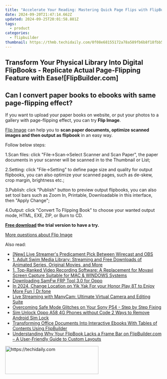 ```yaml
---
title: "Accelerate Your Reading: Mastering Quick Page Flips with FlipBuilder"
date: 2024-09-20T21:47:14.662Z
updated: 2024-09-25T20:01:58.881Z
tags:
  - product
categories:
  - flipbuilder
thumbnail: https://thmb.techidaily.com/0f08e68155172a78a589fb6b8f18fbb5a0a1a4069ed8867faff7b1ab4f999000.jpg
---
```


## Transform Your Physical Library Into Digital FlipBooks - Replicate Actual Page-Flipping Feature with Ease![FlipBuilder.com]

## Can I convert paper books to ebooks with same page-flipping effect?

If you want to upload your paper books on website, or put your photos to a gallery with page-flipping effect, you can try **Flip Image**. 

[Flip Image](https://tools.techidaily.com/flipbuilder/products/) can help you to **scan paper documents, optimize scanned images and then output as flipbook** in an easy way.

Follow below steps:

1.Scan files: click "File->Scan->Select Scanner and Scan Paper", the paper documents in your scanner will be scanned in to the Thumbnail or List;

2.Setting: click "File->Setting" to define page size and quality for output flipbooks, you can also optimize your scanned pages, such as de-skew, crop margin, brightness etc.;

3.Publish: click "Publish" button to preview output flipbooks, you can also set tool bars such as Zoom In, Printable, Downloadable in this interface, then "Apply Change";

4.Output: click "Convert To Flipping Book" to choose your wanted output mode, HTML, EXE, ZIP, or Burn to CD.

**[Free download](https://tools.techidaily.com/flipbuilder/products/) the trial version to have a try.** 

[More questions about Flip Image](https://tools.techidaily.com/flipbuilder/products/)

<ins class="adsbygoogle"
     style="display:block"
     data-ad-format="autorelaxed"
     data-ad-client="ca-pub-7571918770474297"
     data-ad-slot="1223367746"></ins>

<ins class="adsbygoogle"
     style="display:block"
     data-ad-client="ca-pub-7571918770474297"
     data-ad-slot="8358498916"
     data-ad-format="auto"
     data-full-width-responsive="true"></ins>

<span class="atpl-alsoreadstyle">Also read:</span>
<div><ul>
<li><a href="https://extra-skills.techidaily.com/new-live-streamers-predicament-pick-between-wirecast-and-obs/"><u>[New] Live Streamer's Predicament Pick Between Wirecast and OBS</u></a></li>
<li><a href="https://fox-ssl.techidaily.com/1-adult-swim-media-library-streaming-and-free-downloads-of-animated-series-original-movies-and-more/"><u>1. Adult Swim Media Library: Streaming and Free Downloads of Animated Series, Original Movies, and More</u></a></li>
<li><a href="https://fox-ssl.techidaily.com/1-top-ranked-video-recording-software-a-replacement-for-movavi-screen-capture-suitable-for-mac-and-windows-systems/"><u>1. Top-Ranked Video Recording Software: A Replacement for Movavi Screen Capture Suitable for MAC & WINDOWS Systems</u></a></li>
<li><a href="https://easy-unlock-android.techidaily.com/downloading-samfw-frp-tool-30-for-oppo-by-drfone-android/"><u>Downloading SamFw FRP Tool 3.0 for Oppo</u></a></li>
<li><a href="https://location-social.techidaily.com/in-2024-change-location-on-yik-yak-for-your-honor-play-8t-to-enjoy-more-fun-drfone-by-drfone-virtual-android/"><u>In 2024, Change Location on Yik Yak For your Honor Play 8T to Enjoy More Fun | Dr.fone</u></a></li>
<li><a href="https://blog-min.techidaily.com/live-streaming-with-manycam-ultimate-virtual-camera-and-editing-suite/"><u>Live Streaming with ManyCam: Ultimate Virtual Camera and Editing Suite</u></a></li>
<li><a href="https://techtrends.techidaily.com/overcoming-safe-mode-glitches-on-your-sony-ps4-step-by-step-fixing/"><u>Overcoming Safe Mode Glitches on Your Sony PS4 - Step by Step Fixing</u></a></li>
<li><a href="https://sim-unlock.techidaily.com/sim-unlock-oppo-a58-4g-phones-without-code-2-ways-to-remove-android-sim-lock-by-drfone-android/"><u>Sim Unlock Oppo A58 4G Phones without Code 2 Ways to Remove Android Sim Lock</u></a></li>
<li><a href="https://fox-ssl.techidaily.com/transforming-office-documents-into-interactive-ebooks-with-tables-of-contents-using-flipbuilder/"><u>Transforming Office Documents Into Interactive Ebooks With Tables of Contents Using FlipBuilder</u></a></li>
<li><a href="https://fox-ssl.techidaily.com/understanding-why-your-flipbook-lacks-a-frame-bar-on-flipbuildercom-a-user-friendly-guide-to-custom-layouts/"><u>Understanding Why Your FlipBook Lacks a Frame Bar on FlipBuilder.com – A User-Friendly Guide to Custom Layouts</u></a></li>
</ul></div>

<!-- affiliate ads begin -->
<a href="https://aligracehair.sjv.io/c/5597632/1925484/19272" target="_top" id="1925484">
  <img src="//a.impactradius-go.com/display-ad/19272-1925484" border="0" alt="https://techidaily.com" width="300" height="90"/>
</a>
<img height="0" width="0" src="https://aligracehair.sjv.io/i/5597632/1925484/19272" style="position:absolute;visibility:hidden;" border="0" />
<!-- affiliate ads end -->

